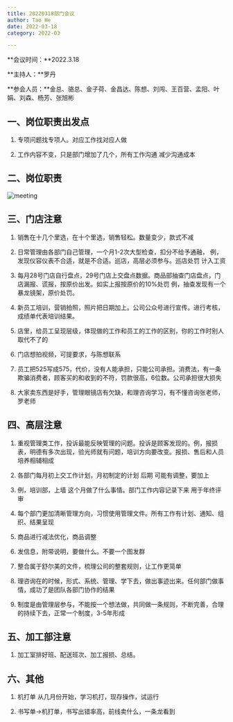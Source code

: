 ```yaml
---
title: 20220318部门会议
author: Tao He
date: 2022-03-18
category: 2022-03

---
```



**会议时间：**2022.3.18

**主持人：**罗丹    

**参会人员：**金总、骆总、金子荷、金昌达、陈想、刘闯、王百营、孟阳、叶娟、刘森、杨芳、张旭彬




## 一、岗位职责出发点

1. 专项问题找专项人。对应工作找对应人做

2. 工作内容不变，只是部门增加了几个，所有工作沟通 减少沟通成本



## 二、岗位职责

![meeting](/srm/images/meeting.png)



## 三、门店注意

1. 销售在十几个里选，在十个里选，销售轻松。数量变少，款式不减

2. 日常管理由各部门自己管理，一个月1-2次大型检查，扣分不给予通融，
   例，发现仪容仪表不合适，就是不合适。巡店，高层必须参与。巡店处罚 计入工资

3. 每月28号门店自行盘点，29号门店上交盘点数据。商品部抽查门店盘点，门店漏报、谎报，按原价出发。如实上报按原价的10%处罚
   例，抽查发现有一个暴龙镜架，原价处罚。

4. 新员工培训，营销拍照，照片把日期加上。公司公众号进行宣传。进行考核，成绩单代表培训结果。

5. 店里，给员工呈现层级，体现做的工作和员工的工作的区别，你的工作时别人取代不了的

6. 门店想拍视频，可提要求，与陈想联系

7. 员工把525写成575，代价，没有人能承担，只能公司承担。消费法，有一条欺骗消费者，顾客买的和收到的不符，罚款很高，6位数。公司承担很大损失

8. 大家卖东西是好手，管理眼镜店有欠缺，和理咨询学习，有不懂咨询张老师，罗老师



## 四、高层注意

1. 重视管理类工作，投诉最能反映管理的问题。投诉是顾客发现的。例，报损表，明德有多次出现，验光师就有问题，培训方向要改变。报损、售后和人员培养相辅相成

2. 各部门每月初上交工作计划，月初制定的计划 后期 可能有调整，要加上

3. 例，培训部，上墙 这个月做了什么事情。部门工作内容记录下来 用于年终评审

4. 每个部门更加清晰管理方向，习惯使用管理文件。所有工作有计划、通知、组织、结果呈现

5. 商品进行减法优化，商品调整

6. 发信息，附带说明，要做什么。不要一个图发群

7. 整合属于舒尔美的文件，梳理公司的整套规则，让工作更简单

8. 理咨询在的时候，形式、系统、管理、学下去，做出事迹出来。任何部门做事情，成功了是团队各部门协作的结果

9. 制度是由管理层参与，不能按一个想法做，共同做一条规则，不断完善，合理的持续下去，正常一个制度，3-5年形成



## 五、加工部注意

1. 加工室排好班、配送班次、加工报损、总结。



## 六、其他

1. 机打单 从几月份开始，学习机打，现存操作，试运行

2. 书写单->机打单，书写出错率高，前线卖什么，一条龙看到
